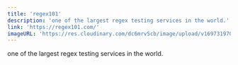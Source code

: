 ```yaml
---
title: 'regex101'
description: 'one of the largest regex testing services in the world.'
link: 'https://regex101.com/'
imageURL: 'https://res.cloudinary.com/dc6mrv5cb/image/upload/v1697319702/personal-resources/javascript/regex101.com__iqfiun.png'
---
```

one of the largest regex testing services in the world.